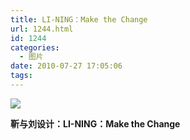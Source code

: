 ```yaml
---
title: LI-NING：Make the Change
url: 1244.html
id: 1244
categories:
  - 图片
date: 2010-07-27 17:05:06
tags:
---
```


![](http://photo.guolaijie.com/rooufer/attachments/month_1007/e201072717347.jpg)  

**靳与刘设计：LI-NING：Make the Change**